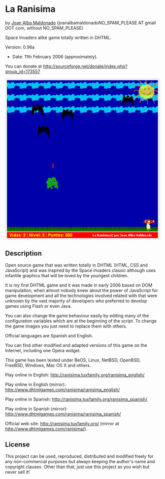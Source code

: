 La Ranisima 
============ 
by [Joan Alba Maldonado](https://joanalbamaldonado.com/) (joanalbamaldonadoNO_SPAM_PLEASE AT gmail DOT com, without NO_SPAM_PLEASE)

Space Invaders alike game totally written in DHTML.

Version: 0.96a 
- Date: 11th February 2006 (approximately).

You can donate at http://sourceforge.net/donate/index.php?group_id=173557


![ScreenShot](screenshot.gif)


## Description

Open source game that was written totally in DHTML (HTML, CSS and JavaScript) and was inspired by the Space invaders classic although uses infantile graphics that will be loved by the youngest children.

It is my first DHTML game and it was made in early 2006 based on DOM manipulation, when almost nobody knew about the power of JavaScript for game development and all the technologies involved related with that were unknown by the vast majority of developers who preferred to develop games using Flash or even Java.

You can also change the game behaviour easily by editing many of the configuration variables which are at the beginning of the script. To change the game images you just need to replace them with others.

Official languages are Spanish and English.

You can find other modified and adapted versions of this game on the Internet, including one Opera widget.

This game has been tested under BeOS, Linux, NetBSD, OpenBSD, FreeBSD, Windows, Mac OS X and others.

Play online in English: http://ranisima.tuxfamily.org/ranisima_english/

Play online in English (mirror): http://www.dhtmlgames.com/ranisima/ranisima_english/

Play online in Spanish: http://ranisima.tuxfamily.org/ranisima_spanish/

Play online in Spanish (mirror): http://www.dhtmlgames.com/ranisima/ranisima_spanish/

Official web site: http://ranisima.tuxfamily.org/ (mirror at http://www.dhtmlgames.com/ranisima/).


## License

This project can be used, reproduced, distributed and modified freely for any non-commercial purposes but always keeping the author's name and copyright clauses. Other than that, just use this project as you wish but never sell it!